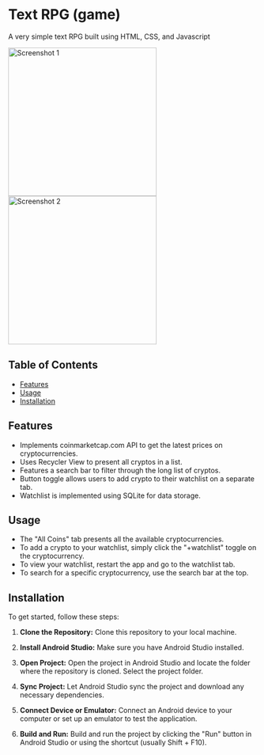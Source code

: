 # Text RPG (game)

A very simple text RPG built using HTML, CSS, and Javascript

<div align="centeAr">
  <img src="https://github.com/ArmanGrewal03/Crypto_Price_Tracker/assets/143025874/9f7cb08f-81c6-41ad-980a-a123845a546e" alt="Screenshot 1" width="300">
  <img src="https://github.com/ArmanGrewal03/Crypto_Price_Tracker/assets/143025874/280fdfc7-7f05-4fbb-ae64-4e81dccbc4cc" alt="Screenshot 2" width="300">
</div>

## Table of Contents

- [Features](#features)
- [Usage](#usage)
- [Installation](#installation)

## Features

- Implements coinmarketcap.com API to get the latest prices on cryptocurrencies.
- Uses Recycler View to present all cryptos in a list.
- Features a search bar to filter through the long list of cryptos.
- Button toggle allows users to add crypto to their watchlist on a separate tab.
- Watchlist is implemented using SQLite for data storage.

## Usage

- The "All Coins" tab presents all the available cryptocurrencies.
- To add a crypto to your watchlist, simply click the "+watchlist" toggle on the cryptocurrency.
- To view your watchlist, restart the app and go to the watchlist tab.
- To search for a specific cryptocurrency, use the search bar at the top.

## Installation

To get started, follow these steps:

1. **Clone the Repository:**
   Clone this repository to your local machine.

2. **Install Android Studio:**
   Make sure you have Android Studio installed.

3. **Open Project:**
   Open the project in Android Studio and locate the folder where the repository is cloned. Select the project folder.

4. **Sync Project:**
   Let Android Studio sync the project and download any necessary dependencies.

5. **Connect Device or Emulator:**
   Connect an Android device to your computer or set up an emulator to test the application.

6. **Build and Run:**
   Build and run the project by clicking the "Run" button in Android Studio or using the shortcut (usually Shift + F10).


